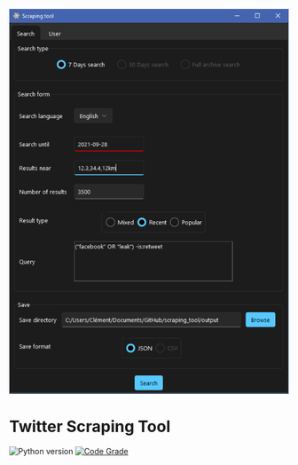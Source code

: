 ![alt text](https://github.com/Wazzabeee/scraping_tool/blob/main/src/images/screenshots/search_tab.PNG?raw=true)
# Twitter Scraping Tool
 
![Python version](https://img.shields.io/badge/Python-3.8-blue)
[![Code Grade](https://www.code-inspector.com/project/29438/score/svg)](https://frontend.code-inspector.com/project/29438/dashboard)


